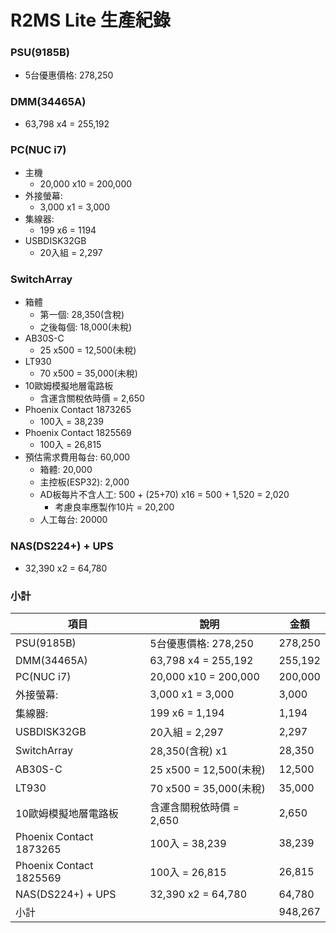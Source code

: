 # R2MS Lite 生產紀錄

### PSU(9185B)
+ 5台優惠價格: 278,250

### DMM(34465A)
+ 63,798 x4 = 255,192

### PC(NUC i7)
+ 主機
  + 20,000 x10 = 200,000
+ 外接螢幕:
  + 3,000 x1 = 3,000
+ 集線器:
  + 199 x6 = 1194
+ USBDISK32GB
  + 20入組 = 2,297

### SwitchArray
+ 箱體
  + 第一個: 28,350(含稅)
  + 之後每個: 18,000(未稅)
+ AB30S-C
  + 25 x500 = 12,500(未稅)
+ LT930
  + 70 x500 = 35,000(未稅)
+ 10歐姆模擬地層電路板
  + 含運含關稅依時價 = 2,650
+ Phoenix Contact 1873265
  + 100入 = 38,239
+ Phoenix Contact 1825569
  + 100入 = 26,815
+ 預估需求費用每台: 60,000
  + 箱體: 20,000
  + 主控板(ESP32): 2,000
  + AD板每片不含人工: 500 + (25+70) x16 = 500 + 1,520 = 2,020
    + 考慮良率應製作10片 = 20,200
  + 人工每台: 20000

### NAS(DS224+) + UPS
+ 32,390 x2 = 64,780


### 小計
|項目                   |說明                    |金額|
|-----------------------|-----------------------|-------|
|PSU(9185B)             |5台優惠價格: 278,250    |278,250|
|DMM(34465A)            |63,798 x4 = 255,192    |255,192|
|PC(NUC i7)             |20,000 x10 = 200,000   |200,000|
|外接螢幕:               |3,000 x1 = 3,000       |3,000  |
|集線器:                 |199 x6 = 1,194         |1,194  |
|USBDISK32GB            |20入組 = 2,297          |2,297  |
|SwitchArray            |28,350(含稅) x1         |28,350 |
|AB30S-C                |25 x500 = 12,500(未稅)  |12,500 |
|LT930                  |70 x500 = 35,000(未稅)  |35,000 |
|10歐姆模擬地層電路板     |含運含關稅依時價 = 2,650 |2,650  |
|Phoenix Contact 1873265|100入 = 38,239          |38,239 |
|Phoenix Contact 1825569|100入 = 26,815          |26,815 |
|NAS(DS224+) + UPS      |32,390 x2 = 64,780      |64,780 |
|小計                   |                        |948,267 |
